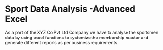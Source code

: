 # Sport Data Analysis -Advanced Excel
As a part of the XYZ Co Pvt Ltd Company we have to analyse the sportsmen data by using excel functions to systemize the membership roaster and generate different reports as per business requirements. 

